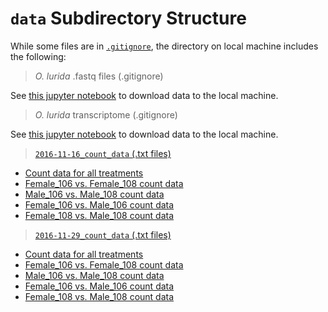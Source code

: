 # `data` Subdirectory Structure
While some files are in [`.gitignore`](https://github.com/yaaminiv/yaaminiv-fish546-2016/blob/master/.gitignore), the directory on local machine includes the following:

> *O. lurida* .fastq files (.gitignore)

See [this jupyter notebook](https://github.com/yaaminiv/yaaminiv-fish546-2016/blob/master/notebooks/2016-10-13-oly-gonad-OA-part-1.ipynb) to download data to the local machine.

> *O. lurida* transcriptome (.gitignore)

See [this jupyter notebook](https://github.com/yaaminiv/yaaminiv-fish546-2016/blob/master/notebooks/2016-10-28-oly-gonad-OA-part-2-BLAST.ipynb) to download data to the local machine.

> [`2016-11-16_count_data` (.txt files)](https://github.com/yaaminiv/yaaminiv-fish546-2016/tree/master/data/2016-11-16_count_data)

- [Count data for all treatments](https://raw.githubusercontent.com/yaaminiv/yaaminiv-fish546-2016/master/data/2016-11-16-oly-gonad-oa-count-data.txt)
- [Female_106 vs. Female_108 count data](https://raw.githubusercontent.com/yaaminiv/yaaminiv-fish546-2016/master/data/2016-11-16-oly-gonad-oa-count-data-female106-female108.txt)
- [Male_106 vs. Male_108 count data](https://raw.githubusercontent.com/yaaminiv/yaaminiv-fish546-2016/master/data/2016-11-16-oly-gonad-oa-count-data-male106-male108.txt)
- [Female_106 vs. Male_106 count data](https://raw.githubusercontent.com/yaaminiv/yaaminiv-fish546-2016/master/data/2016-11-16-oly-gonad-oa-count-data-female106-male106.txt)
- [Female_108 vs. Male_108 count data](https://raw.githubusercontent.com/yaaminiv/yaaminiv-fish546-2016/master/data/2016-11-16-oly-gonad-oa-count-data-female108-male108.txt)

> [`2016-11-29_count_data` (.txt files)](https://github.com/yaaminiv/yaaminiv-fish546-2016/tree/master/data/2016-11-29-count-data)

- [Count data for all treatments](https://raw.githubusercontent.com/yaaminiv/yaaminiv-fish546-2016/master/data/2016-11-29-count-data/2016-11-29-oly-gonad-oa-count-data.txt)
- [Female_106 vs. Female_108 count data](https://raw.githubusercontent.com/yaaminiv/yaaminiv-fish546-2016/master/data/2016-11-29-count-data/2016-11-29-oly-gonad-oa-count-data-female106-female108.txt)
- [Male_106 vs. Male_108 count data](https://raw.githubusercontent.com/yaaminiv/yaaminiv-fish546-2016/master/data/2016-11-29-count-data/2016-11-29-oly-gonad-oa-count-data-male106-male108.txt)
- [Female_106 vs. Male_106 count data](https://raw.githubusercontent.com/yaaminiv/yaaminiv-fish546-2016/master/data/2016-11-29-count-data/2016-11-29-oly-gonad-oa-count-data-female106-male106.txt)
- [Female_108 vs. Male_108 count data](https://raw.githubusercontent.com/yaaminiv/yaaminiv-fish546-2016/master/data/2016-11-29-count-data/2016-11-29-oly-gonad-oa-count-data-female108-male108.txt)
